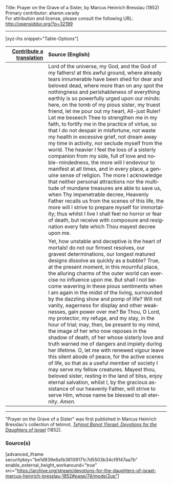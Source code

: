 <html>
<head></head>
<body>
Title: Prayer on the Grave of a Sister, by Marcus Heinrich Bresslau (1852)<br />
Primary contributor: aharon.varady<br />
For attribution and license, please consult the following URL: <a href="http://opensiddur.org/?p=32199">http://opensiddur.org/?p=32199</a>
<p />
<hr />

[xyz-ihs snippet="Table-Options"]<table style="margin-left: auto; margin-right: auto;" class="draggable">
<thead><tr><th id="x" style="text-align: right;"><a href="/contributing/upload/">Contribute a translation</a></th><th style="text-align: left;">Source (English)</th></tr></thead>
<tbody>
<tr><td style="vertical-align:top;" width="25%">
<div class="liturgy" lang="he">

</span></div></td>
 
<td style="vertical-align:top;">
<div class="english" lang="en">
Lord of the universe, my God, and the God of my fathers! at this awful ground, where already tears innumerable have been shed for dear and beloved dead, where more than on any spot the nothingness and perishableness of everything earthly is so powerfully urged upon our minds: here, on the tomb of my pious sister, my truest friend, let me pour out my heart, All-just Ruler! Let me beseech Thee to strengthen me in my faith, to fortify me in the practice of virtue, so that I do not despair in misfortune, not waste my health in excessive grief, not dream away my time in activity, nor seclude myself from the world. The heavier I feel the loss of a sisterly companion from my side, full of love and noble-mindedness, the more will I endevour to manifest at all times, and in every place, a genuine sense of religion. The more I acknowledge that neither personal attractions nor the multitude of mundane treasures are able to save us, when Thy impenetrable decree, Heavenly Father recalls us from the scenes of this life, the more will I strive to prepare myself for immortality; thus whilst I live I shall feel no horror or fear of death, but receive with composure and resignation every fate which Thou mayest decree upon me. 
</div></td></tr>


<tr><td style="vertical-align:top;">
<div class="liturgy" lang="he">

</span></div></td>
 
<td style="vertical-align:top;">
<div class="english" lang="en">
Yet, how unstable and deceptive is the heart of mortals! do not our firmest resolves, our gravest determinations, our longest matured designs dissolve as quickly as a bubble? True, at the present moment, in this mournful place, the alluring charms of the outer world can exercise no influence upon me. But shall I not become wavering in these pious sentiments when I am again in the midst of the living, surrounded by the dazzling show and pomp of life? Will not vanity, eagerness for display and other weaknesses, gain power over me? Be Thou, O Lord, my protector, my refuge, and my stay, in the hour of trial; may, then, be present to my mind, the image of her who now reposes in the shadow of death, of her whose sisterly love and truth warned me of dangers and impiety during her lifetime. O, let me with renewed vigour leave this silent abode of peace, for the active scenes of life, so that as a useful member of society I may serve my fellow creatures. Mayest thou, beloved sister, resting in the land of bliss, enjoy eternal salvation, whilst I, by the gracious assistance of our heavenly Father, will strive to serve Him, whose name be blessed to all eternity. <em>Amen</em>. 
</div></td></tr>
</tbody></table>

<hr />

"Prayer on the Grave of a Sister" was first published in Marcus Heinrich Bresslau's collection of teḥinot, <em><a href="https://opensiddur.org/compilations/sifrei-tehinot/devotions-for-the-daughters-of-israel-by-marcus-heinrich-bresslau-1852/">Teḥinot Banot Yisrael: Devotions for the Daughters of Israel</a></em> (1852).

<h3>Source(s)</h3>

[advanced_iframe securitykey="be1d939e6a1b36109171c7d5503b34cf9147aa7b" enable_external_height_workaround="true" src="https://archive.org/stream/devotions-for-the-daughters-of-israel-marcus-heinrich-bresslau-1852#page/74/mode/2up"]

&nbsp;
</body>
</html>